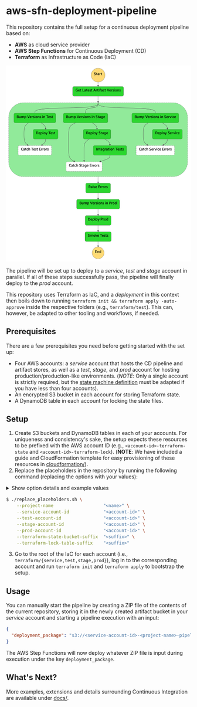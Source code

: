 # aws-sfn-deployment-pipeline
This repository contains the full setup for a continuous deployment pipeline based on:
- **AWS** as cloud service provider
- **AWS Step Functions** for Continuous Deployment (CD)
- **Terraform** as Infrastructure as Code (IaC)
 
![AWS Step Functions Pipeline](pipeline.png)

The pipeline will be set up to deploy to a _service_, _test_ and _stage_ account in parallel. If all of these steps successfully pass, the pipeline will finally deploy to the _prod_ account.

This repository uses Terraform as IaC, and a _deployment_ in this context then boils down to running `terraform init && terraform apply -auto-approve` inside the respective folders (e.g., `terraform/test`). This can, however, be adapted to other tooling and workflows, if needed.

## Prerequisites
There are a few prerequisites you need before getting started with the set up:
- Four AWS accounts: a _service_ account that hosts the CD pipeline and artifact stores, as well as a _test_, _stage_, and _prod_ account for hosting production/production-like environments. (*NOTE*: Only a single account is strictly required, but the [state machine definition](terraform/service/states.tf) must be adapted if you have less than four accounts).
- An encrypted S3 bucket in each account for storing Terraform state.
- A DynamoDB table in each account for locking the state files.

## Setup
1. Create S3 buckets and DynamoDB tables in each of your accounts. For uniqueness and consistency's sake, the setup expects these resources to be prefixed with the AWS account ID (e.g., `<account-id>-terraform-state` and `<account-id>-terraform-lock`). (**NOTE**: We have included a guide and CloudFormation template for easy provisioning of these resources in [cloudformation/](cloudformation/)).
2. Replace the placeholders in the repository by running the following command (replacing the options with your values):
  <details>
  <summary>Show option details and example values</summary>
  <p>
  <pre>
  <b>--project-name</b>
    The name of the current project.
    Example: <i>sfn-project</i>
  <b>--terraform-state-bucket-suffix</b>
    The suffix of the S3 bucket for storing the Terraform state.
    Example: <i>terraform-state</i>
  <b>--terraform-lock-table-suffix</b>
    The suffix of the DynamoDB table used by Terraform to lock state files.
    Example: <i>terraform-lock</i>
  <b>--service-account-id</b>
    The ID of the AWS service account.
  <b>--test-account-id</b>
    The ID of the AWS test account.
  <b>--stage-account-id</b>
    The ID of the AWS stage account.
  <b>--prod-account-id</b>
    The ID of the AWS prod account.
  </pre>
  </p>
  </details>
  
  ```bash
  $ ./replace_placeholders.sh \
      --project-name                   "<name>" \
      --service-account-id             "<account-id>" \
      --test-account-id                "<account-id>" \
      --stage-account-id               "<account-id>" \
      --prod-account-id                "<account-id>" \
      --terraform-state-bucket-suffix  "<suffix>" \
      --terraform-lock-table-suffix    "<suffix>"
  ```
3. Go to the root of the IaC for each account (i.e., `terraform/{service,test,stage,prod}`), log in to the corresponding account and run `terraform init` and `terraform apply` to bootstrap the setup.

## Usage
You can manually start the pipeline by creating a ZIP file of the contents of the current repository, storing it in the newly created artifact bucket in your _service_ account and starting a pipeline execution with an input:
```json
{
  "deployment_package": "s3://<service-account-id>-<project-name>-pipeline-artifact/<your-zip>.zip"
}
```

The AWS Step Functions will now deploy whatever ZIP file is input during execution under the key `deployment_package`.

## What's Next?
More examples, extensions and details surrounding Continuous Integration are available under [docs/](docs/).
